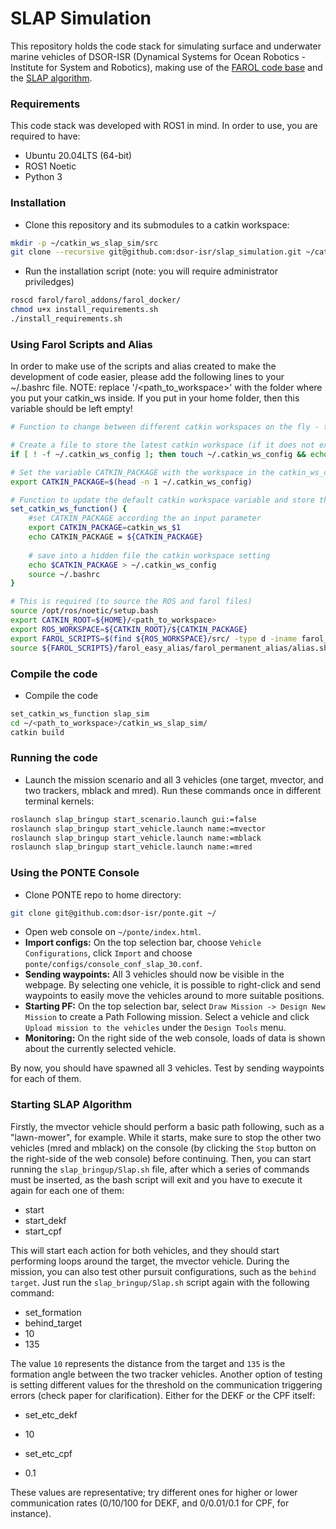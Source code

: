 # SLAP Simulation
This repository holds the code stack for simulating surface and underwater marine vehicles of DSOR-ISR (Dynamical Systems for Ocean Robotics - Institute for System and Robotics), making use of the [FAROL code base](https://github.com/dsor-isr/farol/) and the [SLAP algorithm](https://github.com/dsor-isr/slap/).

### Requirements
This code stack was developed with ROS1 in mind. In order to use, you are required to have:
- Ubuntu 20.04LTS (64-bit)
- ROS1 Noetic
- Python 3

### Installation
- Clone this repository and its submodules to a catkin workspace:
```bash
mkdir -p ~/catkin_ws_slap_sim/src
git clone --recursive git@github.com:dsor-isr/slap_simulation.git ~/catkin_ws_slap_sim/src/.
```

- Run the installation script (note: you will require administrator priviledges)
```bash
roscd farol/farol_addons/farol_docker/
chmod u+x install_requirements.sh
./install_requirements.sh
```

### Using Farol Scripts and Alias
In order to make use of the scripts and alias created to make the development of code easier, please add the following lines to your ~/.bashrc file.
NOTE: replace '/<path_to_workspace>' with the folder where you put your catkin_ws inside. If you put in your home folder, then this variable should be left empty!

```bash
# Function to change between different catkin workspaces on the fly - this is not compulsory, but it is a nice addition 🤓

# Create a file to store the latest catkin workspace (if it does not exist) and put in the first line the default name, i.e. catkin_ws
if [ ! -f ~/.catkin_ws_config ]; then touch ~/.catkin_ws_config && echo catkin_ws > ~/.catkin_ws_config ;fi

# Set the variable CATKIN_PACKAGE with the workspace in the catkin_ws_config file
export CATKIN_PACKAGE=$(head -n 1 ~/.catkin_ws_config)

# Function to update the default catkin workspace variable and store the last setting in the file
set_catkin_ws_function() {
    #set CATKIN_PACKAGE according the an input parameter
    export CATKIN_PACKAGE=catkin_ws_$1
    echo CATKIN_PACKAGE = ${CATKIN_PACKAGE}
    
    # save into a hidden file the catkin workspace setting
    echo $CATKIN_PACKAGE > ~/.catkin_ws_config
    source ~/.bashrc
}

# This is required (to source the ROS and farol files)
source /opt/ros/noetic/setup.bash
export CATKIN_ROOT=${HOME}/<path_to_workspace>
export ROS_WORKSPACE=${CATKIN_ROOT}/${CATKIN_PACKAGE}
export FAROL_SCRIPTS=$(find ${ROS_WORKSPACE}/src/ -type d -iname farol_scripts | head -n 1)
source ${FAROL_SCRIPTS}/farol_easy_alias/farol_permanent_alias/alias.sh
```

### Compile the code
- Compile the code
```bash
set_catkin_ws_function slap_sim
cd ~/<path_to_workspace>/catkin_ws_slap_sim/
catkin build
```

### Running the code
- Launch the mission scenario and all 3 vehicles (one target, mvector, and two trackers, mblack and mred). Run these commands once in different terminal kernels:
```bash
roslaunch slap_bringup start_scenario.launch gui:=false
roslaunch slap_bringup start_vehicle.launch name:=mvector
roslaunch slap_bringup start_vehicle.launch name:=mblack
roslaunch slap_bringup start_vehicle.launch name:=mred
```

### Using the PONTE Console
- Clone PONTE repo to home directory:
```bash
git clone git@github.com:dsor-isr/ponte.git ~/
```
- Open web console on `~/ponte/index.html`.
- **Import configs:** On the top selection bar, choose `Vehicle Configurations`, click `Import` and choose `ponte/configs/console_conf_slap_30.conf`.
- **Sending waypoints:** All 3 vehicles should now be visible in the webpage. By selecting one vehicle, it is possible to right-click and send waypoints to easily move the vehicles around to more suitable positions.
- **Starting PF:** On the top selection bar, select `Draw Mission -> Design New Mission` to create a Path Following mission. Select a vehicle and click `Upload mission to the vehicles` under the `Design Tools` menu.
- **Monitoring:** On the right side of the web console, loads of data is shown about the currently selected vehicle.

By now, you should have spawned all 3 vehicles. Test by sending waypoints for each of them.

### Starting SLAP Algorithm

Firstly, the mvector vehicle should perform a basic path following, such as a "lawn-mower", for example. While it starts, make sure to stop the other two vehicles (mred and mblack) on the console (by clicking the `Stop` button on the right-side of the web console) before continuing. Then, you can start running the `slap_bringup/Slap.sh` file, after which a series of commands must be inserted, as the bash script will exit and you have to execute it again for each one of them:

- start
- start_dekf
- start_cpf

This will start each action for both vehicles, and they should start performing loops around the target, the mvector vehicle. During the mission, you can also test other pursuit configurations, such as the `behind target`. Just run the `slap_bringup/Slap.sh` script again with the following command:

- set_formation
- behind_target
- 10
- 135

The value `10` represents the distance from the target and `135` is the formation angle between the two tracker vehicles. Another option of testing is setting different values for the threshold on the communication triggering errors (check paper for clarification). Either for the DEKF or the CPF itself:

- set_etc_dekf
- 10

- set_etc_cpf
- 0.1

These values are representative; try different ones for higher or lower communication rates (0/10/100 for DEKF, and 0/0.01/0.1 for CPF, for instance).
